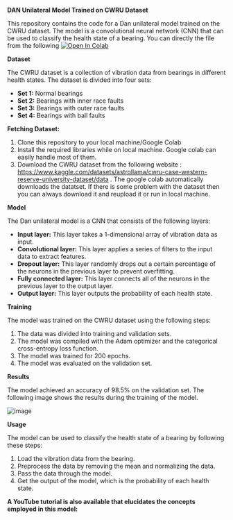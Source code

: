**DAN Unilateral Model Trained on CWRU Dataset**

This repository contains the code for a Dan unilateral model trained on the CWRU dataset. The model is a convolutional neural network (CNN) that can be used to classify the health state of a bearing.
You can directly the file from the following [![Open In Colab](https://colab.research.google.com/assets/colab-badge.svg)](https://colab.research.google.com/drive/1RflxmpM7Iw9M0u6zPo8Ma5O-ZSHggejd?usp=sharing)

**Dataset**

The CWRU dataset is a collection of vibration data from bearings in different health states. The dataset is divided into four sets:

* **Set 1:** Normal bearings
* **Set 2:** Bearings with inner race faults
* **Set 3:** Bearings with outer race faults
* **Set 4:** Bearings with ball faults

**Fetching Dataset:**

1. Clone this repository to your local machine/Google Colab
2. Install the required libraries while on local machine. Google colab can easily handle most of them.
3. Download the CWRU dataset from the following website : https://www.kaggle.com/datasets/astrollama/cwru-case-western-reserve-university-dataset/data .
   The google colab automatically downloads the datatset. If there is some problem with the dataset then you can always download it and reupload it or run in local machine. 

**Model**

The Dan unilateral model is a CNN that consists of the following layers:

* **Input layer:** This layer takes a 1-dimensional array of vibration data as input.
* **Convolutional layer:** This layer applies a series of filters to the input data to extract features.
* **Dropout layer:** This layer randomly drops out a certain percentage of the neurons in the previous layer to prevent overfitting.
* **Fully connected layer:** This layer connects all of the neurons in the previous layer to the output layer.
* **Output layer:** This layer outputs the probability of each health state.

**Training**

The model was trained on the CWRU dataset using the following steps:

1. The data was divided into training and validation sets.
2. The model was compiled with the Adam optimizer and the categorical cross-entropy loss function.
3. The model was trained for 200 epochs.
4. The model was evaluated on the validation set.

**Results**

The model achieved an accuracy of 98.5% on the validation set. The following image shows the results during the training of the model.


![image](https://github.com/R1SHABHRAJ/DAN-Unilateral-Model/assets/83481534/48b14dc6-1c70-45c7-8969-8396009e5a28)

**Usage**

The model can be used to classify the health state of a bearing by following these steps:

1. Load the vibration data from the bearing.
2. Preprocess the data by removing the mean and normalizing the data.
3. Pass the data through the model.
4. Get the output of the model, which is the probability of each health state.

**A YouTube tutorial is also available that elucidates the concepts employed in this model:**
